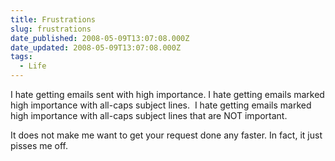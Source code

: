 ```yaml
---
title: Frustrations
slug: frustrations
date_published: 2008-05-09T13:07:08.000Z
date_updated: 2008-05-09T13:07:08.000Z
tags:
  - Life
---
```


I hate getting emails sent with high importance. I hate getting emails marked high importance with all-caps subject lines.  I hate getting emails marked high importance with all-caps subject lines that are NOT important.

It does not make me want to get your request done any faster. In fact, it just pisses me off.
